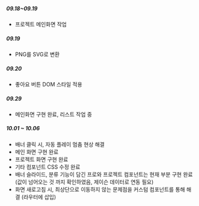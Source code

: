 
##### 09.18~09.19
- 프로젝트 메인화면 작업
##### 09.19
- PNG를 SVG로 변환
##### 09.20 
- 좋아요 버튼 DOM 스타일 적용
##### 09.29
- 메인화면 구현 완료, 리스트 작업 중
##### 10.01 ~ 10.06
- 배너 클릭 시, 자동 플레이 멈춤 현상 해결
- 메인 화면 구현 완료
- 프로젝트 화면 구현 완료
- 기타 컴포넌트 CSS 수정 완료
- 배너 슬라이드, 분류 기능이 담긴 프로와 프로젝트 컴포넌트는 현재 부분 구현 완료 (값이 넘어오는 것 까지 확인하였음, 제이슨 데이터로 연동 필요)
- 화면 새로고침 시, 최상단으로 이동하지 않는 문제점을 커스텀 컴포넌트를 통해 해결 (라우터에 삽입)